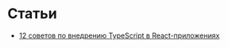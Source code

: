 # Статьи

- [12 советов по внедрению TypeScript в React-приложениях](https://habr.com/ru/company/tinkoff/blog/505488/)
  